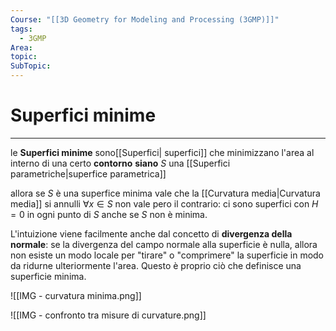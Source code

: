 ```yaml
---
Course: "[[3D Geometry for Modeling and Processing (3GMP)]]"
tags:
  - 3GMP
Area: 
topic: 
SubTopic: 
---
```


# Superfici minime
---
 le **Superfici minime** sono[[Superfici| superfici]] che minimizzano l'area al interno di una certo **contorno**
 **siano** $S$ una [[Superfici parametriche|superfice parametrica]]
 
allora se $S$ è una superfice minima vale che la [[Curvatura media|Curvatura media]] si annulli $\forall x \in S$  non vale pero il contrario: ci sono superfici con $H=0$ in ogni punto di $S$ anche se $S$ non è minima. 


L'intuizione viene facilmente anche dal concetto di **divergenza della normale**: se la divergenza del campo normale alla superficie è nulla, allora non esiste un modo locale per "tirare" o "comprimere" la superficie in modo da ridurne ulteriormente l'area. Questo è proprio ciò che definisce una superficie minima.
  

![[IMG - curvatura minima.png]]



![[IMG - confronto tra misure di curvature.png]]
